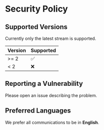 # Security Policy

## Supported Versions

Currently only the latest stream is supported.

| Version | Supported          |
| ------- | ------------------ |
|  >= 2   | :white_check_mark: |
|  < 2    | :x:                |

## Reporting a Vulnerability

Please open an issue describing the problem.

## Preferred Languages

We prefer all communications to be in **English**.
